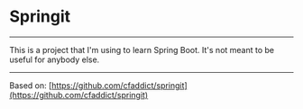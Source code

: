 # Springit
***
This is a project that I'm using to learn Spring Boot.
It's not meant to be useful for anybody else.

***
Based on: [https://github.com/cfaddict/springit](https://github.com/cfaddict/springit)



